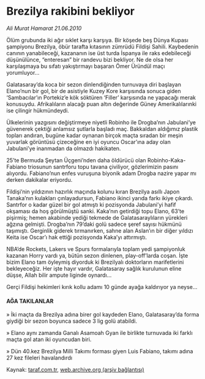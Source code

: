 # Brezilya rakibini bekliyor

*Ali Murat Hamarat 21.06.2010*

<div class="yazi"><p>Ölüm grubunda iki ağır sıklet karşı karşıya. Bir köşede beş Dünya Kupası şampiyonu Brezilya, öbür tarafta kıtasının zümrüdü Fildişi Sahili. Kaybedenin canının yanabileceği, kazananın ise üst turda İspanya ile raks edebileceği düşünülünce, “enteresan” bir randevu bizi bekliyor. Ne de olsa her karşılaşmaya bu sıfatı yakıştırmayı başaran Ömer Üründül maçı yorumluyor...</p>
<p>Galatasaray’da koca bir sezon dinlendiğinden turnuvaya diri başlayan Elano’nun bir gol, bir de asistiyle Kuzey Kore karşısında sonuca giden ‘Sambacılar’ın Portekiz’e kök söktüren ‘Filler’ karşısında ne yapacağı merak konusuydu. Afrikalıların alacağı puan altın değerinde Güney Amerikalılarınki ise çilingir hükmündeydi.</p>
<p>Ülkelerinin yazgısını değiştirmeye niyetli Robinho ile Drogba’nın Jabulani’ye güvenerek çektiği anlamsız şutlarla başladı maç. Bakkaldan aldığımız plastik topları andıran, bugüne kadar oynanan birçok maçta sıradan bir meşin yuvarlak görüntüsü çizeceğine en iyi oyuncu Oscar’ına aday olan Jabulani’ye inanmadan da olmazdı hakikaten.</p>
<p>25’te Bermuda Şeytan Üçgeni’nden daha öldürücü olan Robinho-Kaka- Fabiano triosunun santrforu topu tavana çiviliyor, gözlerimizin pasını alıyordu. Fabiano’nun enfes vuruşuna biyonik adam Drogba nazire yapar mı derken dakikalar eriyordu.</p>
<p>Fildişi’nin yıldızının hazırlık maçında kolunu kıran Brezilya asıllı Japon Tanaka’nın kulakları çınlayadursun, Fabiano ikinci yarıda farkı ikiye çıkardı. Santrfor o kadar güzel bir gol atmıştı ki pozisyonda Jabulani’yi hafif okşaması da hoş görülmüştü sanki. Kaka’nın getirdiği topu Elano, 63’te pişirmiş; hemen akabinde yediği tekmede de Galatasaraylıların yürekleri ağzına gelmişti. Drogba’nın 79’daki golü sadece şeref sayısı hükmünü taşımıştı. Gerginlik giderek tırmanırken, sahne alan Aslan’ın bir diğer yıldızı Keita ise Oscar’ı hak ettiği pozisyonda Kaka’yı attırmıştı.</p>
<p>NBA’de Rockets, Lakers ve Spurs formalarıyla toplam yedi şampiyonluk kazanan Horry vardı ya, bütün sezon dinlenen, play-off’larda coşan. İşte bizim Elano tam öyleymiş diyorduk ki Brezilyalı doktorların marifetlerini bekleyeceğiz. Her işte hayır vardır, Galatasaray sağlık kurulunun eline düşse, Allah bilir ampute liginde oynardı... </p>
<p>Gerçi Fildişi hekimleri kırık kollu adamı 10 günde ayağa kaldırıyor ya neyse...</p>
<h4>AĞA TAKILANLAR</h4>
<p>» İki maçta da Brezilya adına birer gol kaydeden Elano, Galatasaray’da forma giydiği bir sezon boyunca sadece 3 lig golü atabildi.</p>
<p>» Elano aynı zamanda Ganalı Asamoah Gyan ile birlikte turnuvada iki farklı maçta gol atan iki oyuncudan biri.</p>
<p>» Dün 40.kez Brezilya Milli Takımı forması giyen Luis Fabiano, takımı adına 27 kez fileleri havalandırdı</p></div>

Kaynak: [taraf.com.tr](http://www.taraf.com.tr:80/ali-murat-hamarat/makale-brezilya-rakibini-bekliyor.htm), [web.archive.org (arşiv bağlantısı)](http://web.archive.org/web/20100624015626/http://www.taraf.com.tr:80/ali-murat-hamarat/makale-brezilya-rakibini-bekliyor.htm)

